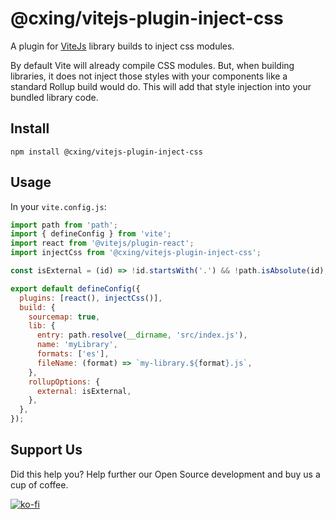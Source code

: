# @cxing/vitejs-plugin-inject-css

A plugin for [ViteJs](https://vitejs.dev/) library builds to inject css modules.

By default Vite will already compile CSS modules. But, when building libraries, it does not inject those styles with your components like a standard Rollup build would do. This will add that style injection into your bundled library code.

## Install

```
npm install @cxing/vitejs-plugin-inject-css
```

## Usage

In your `vite.config.js`:

```js
import path from 'path';
import { defineConfig } from 'vite';
import react from '@vitejs/plugin-react';
import injectCss from '@cxing/vitejs-plugin-inject-css';

const isExternal = (id) => !id.startsWith('.') && !path.isAbsolute(id);

export default defineConfig({
  plugins: [react(), injectCss()],
  build: {
    sourcemap: true,
    lib: {
      entry: path.resolve(__dirname, 'src/index.js'),
      name: 'myLibrary',
      formats: ['es'],
      fileName: (format) => `my-library.${format}.js`,
    },
    rollupOptions: {
      external: isExternal,
    },
  },
});
```
## Support Us

Did this help you? Help further our Open Source development and buy us a cup of coffee.


[![ko-fi](https://ko-fi.com/img/githubbutton_sm.svg)](https://ko-fi.com/O4O1B4MH5)
